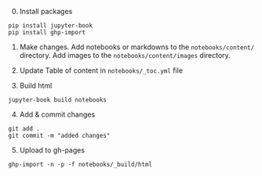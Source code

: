 0. Install packages
```
pip install jupyter-book
pip install ghp-import
```

1. Make changes. 
Add notebooks or markdowns to the `notebooks/content/` directory.
Add images to the `notebooks/content/images` directory. 

2. Update Table of content in `notebooks/_toc.yml` file

3. Build html 
```
jupyter-book build notebooks
```

4. Add & commit changes
```
git add . 
git commit -m "added changes"
```

5. Upload to gh-pages
```
ghp-import -n -p -f notebooks/_build/html
```